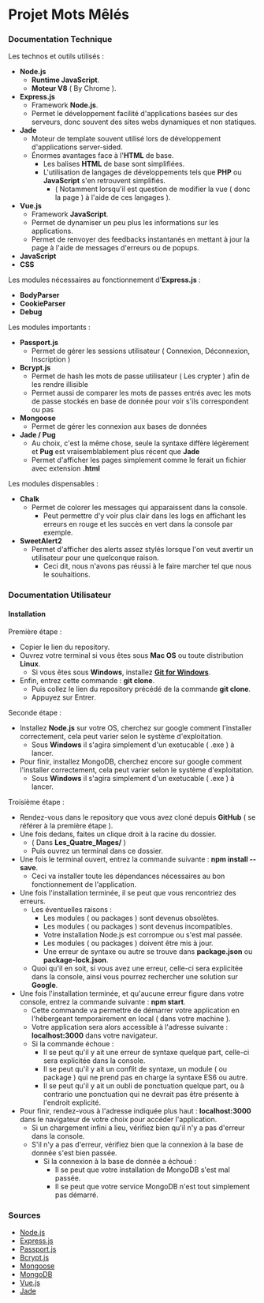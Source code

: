 # Projet Mots Mêlés

### Documentation Technique

Les technos et outils utilisés :
  - **Node.js**
    - **Runtime JavaScript**.
    - **Moteur V8** ( By Chrome ).
  - **Express.js**
    - Framework **Node.js**.
    - Permet le développement facilité d'applications basées sur des serveurs, donc souvent des sites webs dynamiques et non statiques.
  - **Jade**
    - Moteur de template souvent utilisé lors de développement d'applications server-sided.
    - Énormes avantages face à l'**HTML** de base.
      - Les balises **HTML** de base sont simplifiées.
      - L'utilisation de langages de développements tels que **PHP** ou **JavaScript** s'en retrouvent simplifiés.
        - ( Notamment lorsqu'il est question de modifier la vue ( donc la page ) à l'aide de ces langages ).
  - **Vue.js**
    - Framework **JavaScript**.
    - Permet de dynamiser un peu plus les informations sur les applications.
    - Permet de renvoyer des feedbacks instantanés en mettant à jour la page à l'aide de messages d'erreurs ou de popups.
  - **JavaScript**
  - **CSS**

Les modules nécessaires au fonctionnement d'**Express.js** :
  - **BodyParser**
  - **CookieParser**
  - **Debug**

Les modules importants :
  - **Passport.js**
    - Permet de gérer les sessions utilisateur ( Connexion, Déconnexion, Inscription )
  - **Bcrypt.js**
    - Permet de hash les mots de passe utilisateur ( Les crypter ) afin de les rendre illisible
    - Permet aussi de comparer les mots de passes entrés avec les mots de passe stockés en base de donnée pour voir s'ils correspondent ou pas
  - **Mongoose**
    - Permet de gérer les connexion aux bases de données
  - **Jade / Pug**
    - Au choix, c'est la même chose, seule la syntaxe diffère légèrement et **Pug** est vraisemblablement plus récent que **Jade**
    - Permet d'afficher les pages simplement comme le ferait un fichier avec extension **.html**

Les modules dispensables :
  - **Chalk**
    - Permet de colorer les messages qui apparaissent dans la console.
      - Peut permettre d'y voir plus clair dans les logs en affichant les erreurs en rouge et les succès en vert dans la console par exemple.
  - **SweetAlert2**
    - Permet d'afficher des alerts assez stylés lorsque l'on veut avertir un utilisateur pour une quelconque raison.
      - Ceci dit, nous n'avons pas réussi à le faire marcher tel que nous le souhaitions.

### Documentation Utilisateur

#### Installation

Première étape :
- Copier le lien du repository.
- Ouvrez votre terminal si vous êtes sous **Mac OS** ou toute distribution **Linux**.
  - Si vous êtes sous **Windows**, installez **[Git for Windows](https://gitforwindows.org/)**.
- Enfin, entrez cette commande : **git clone**.
  - Puis collez le lien du repository précédé de la commande **git clone**.
  - Appuyez sur Entrer.

Seconde étape :
- Installez **Node.js** sur votre OS, cherchez sur google comment l'installer correctement, cela peut varier selon le système d'exploitation.
  - Sous **Windows** il s'agira simplement d'un exetucable ( .exe ) à lancer.
- Pour finir, installez MongoDB, cherchez encore sur google comment l'installer correctement, cela peut varier selon le système d'exploitation.
  - Sous **Windows** il s'agira simplement d'un exetucable ( .exe ) à lancer.

Troisième étape :
- Rendez-vous dans le repository que vous avez cloné depuis **GitHub** ( se référer à la première étape ).
- Une fois dedans, faites un clique droit à la racine du dossier.
  - ( Dans **Les_Quatre_Mages/** )
  - Puis ouvrez un terminal dans ce dossier.
- Une fois le terminal ouvert, entrez la commande suivante : **npm install --save**.
  - Ceci va installer toute les dépendances nécessaires au bon fonctionnement de l'application.
- Une fois l'installation terminée, il se peut que vous rencontriez des erreurs.
  - Les éventuelles raisons :
    - Les modules ( ou packages ) sont devenus obsolètes.
    - Les modules ( ou packages ) sont devenus incompatibles.
    - Votre installation Node.js est corrompue ou s'est mal passée.
    - Les modules ( ou packages ) doivent être mis à jour.
    - Une erreur de syntaxe ou autre se trouve dans **package.json** ou **package-lock.json**.
  - Quoi qu'il en soit, si vous avez une erreur, celle-ci sera explicitée dans la console, ainsi vous pourrez rechercher une solution sur **Google**.
- Une fois l'installation terminée, et qu'aucune erreur figure dans votre console, entrez la commande suivante : **npm start**.
  - Cette commande va permettre de démarrer votre application en l'hébergeant temporairement en local ( dans votre machine ).
  - Votre application sera alors accessible à l'adresse suivante : **localhost:3000** dans votre navigateur.
  - Si la commande échoue :
    - Il se peut qu'il y ait une erreur de syntaxe quelque part, celle-ci sera explicitée dans la console.
    - Il se peut qu'il y ait un conflit de syntaxe, un module ( ou package ) qui ne prend pas en charge la syntaxe ES6 ou autre.
    - Il se peut qu'il y ait un oubli de ponctuation quelque part, ou à contrario une ponctuation qui ne devrait pas être présente à l'endroit explicité.
- Pour finir, rendez-vous à l'adresse indiquée plus haut : **localhost:3000** dans le navigateur de votre choix pour accéder l'application.
  - Si un chargement infini a lieu, vérifiez bien qu'il n'y a pas d'erreur dans la console.
  - S'il n'y a pas d'erreur, vérifiez bien que la connexion à la base de donnée s'est bien passée.
    - Si la connexion à la base de donnée a échoué :
      - Il se peut que votre installation de MongoDB s'est mal passée.
      - Il se peut que votre service MongoDB n'est tout simplement pas démarré.

### Sources
- [Node.js](https://nodejs.org/en/download/)
- [Express.js](https://expressjs.com/fr/)
- [Passport.js](http://www.passportjs.org/docs/)
- [Bcrypt.js](https://www.npmjs.com/package/bcryptjs)
- [Mongoose](https://www.npmjs.com/package/mongoose)
- [MongoDB](https://docs.mongodb.com/manual/?_ga=2.201815633.1738048068.1560019004-1635155969.1560019004)
- [Vue.js](https://vuejs.org/v2/guide/)
- [Jade](http://jade-lang.com/)
